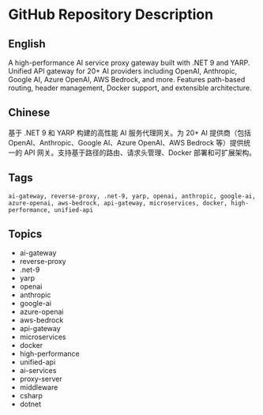 # GitHub Repository Description

## English
A high-performance AI service proxy gateway built with .NET 9 and YARP. Unified API gateway for 20+ AI providers including OpenAI, Anthropic, Google AI, Azure OpenAI, AWS Bedrock, and more. Features path-based routing, header management, Docker support, and extensible architecture.

## Chinese
基于 .NET 9 和 YARP 构建的高性能 AI 服务代理网关。为 20+ AI 提供商（包括 OpenAI、Anthropic、Google AI、Azure OpenAI、AWS Bedrock 等）提供统一的 API 网关。支持基于路径的路由、请求头管理、Docker 部署和可扩展架构。

## Tags
```
ai-gateway, reverse-proxy, .net-9, yarp, openai, anthropic, google-ai, azure-openai, aws-bedrock, api-gateway, microservices, docker, high-performance, unified-api
```

## Topics
- ai-gateway
- reverse-proxy  
- .net-9
- yarp
- openai
- anthropic
- google-ai
- azure-openai
- aws-bedrock
- api-gateway
- microservices
- docker
- high-performance
- unified-api
- ai-services
- proxy-server
- middleware
- csharp
- dotnet
